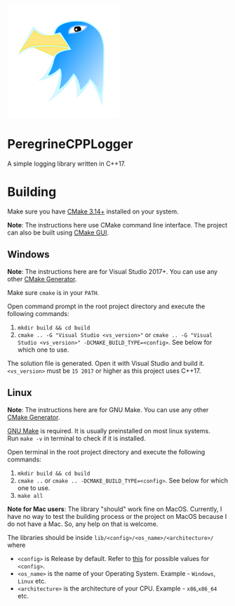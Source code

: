 <img src="logos/peregrine256x256.png">

# PeregrineCPPLogger

A simple logging library written in C++17.

# Building

Make sure you have [CMake 3.14+](https://cmake.org) installed on your system.

**Note**: The instructions here use CMake command line interface. The project can also be built using [CMake GUI](https://cmake.org/cmake/help/latest/manual/cmake-gui.1.html).

## Windows

**Note**: The instructions here are for Visual Studio 2017+. You can use any other [CMake Generator](https://cmake.org/cmake/help/latest/manual/cmake-generators.7.html).

Make sure `cmake` is in your `PATH`.

Open command prompt in the root project directory and execute the following commands:
1. `mkdir build && cd build`
2. `cmake .. -G "Visual Studio <vs_version>"` or `cmake .. -G "Visual Studio <vs_version>" -DCMAKE_BUILD_TYPE=<config>`. See below for which one to use.

The solution file is generated. Open it with Visual Studio and build it.
`<vs_version>` must be `15 2017` or higher as this project uses C++17.

## Linux

**Note**: The instructions here are for GNU Make. You can use any other [CMake Generator](https://cmake.org/cmake/help/latest/manual/cmake-generators.7.html).

[GNU Make](https://www.gnu.org/software/make/) is required. It is usually preinstalled on most linux systems.  
Run `make -v` in terminal to check if it is installed.

Open terminal in the root project directory and execute the following commands:
1. `mkdir build && cd build`
2. `cmake ..` or `cmake .. -DCMAKE_BUILD_TYPE=<config>`. See below for which one to use.
3. `make all`

**Note for Mac users**: The library "should" work fine on MacOS. Currently, I have no way to test the building process or the project on MacOS
because I do not have a Mac. So, any help on that is welcome.

The libraries should be inside `lib/<config>/<os_name>/<architecture>/` where  
* `<config>` is Release by default. Refer to [this](https://cmake.org/cmake/help/latest/variable/CMAKE_BUILD_TYPE.html) for possible values for `<config>`.
* `<os_name>` is the name of your Operating System. Example - `Windows`, `Linux` etc.
* `<architecture>` is the architecture of your CPU. Example - `x86`,`x86_64` etc.
